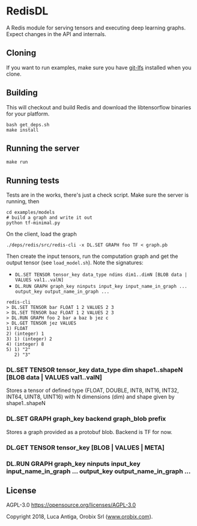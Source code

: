 # RedisDL

A Redis module for serving tensors and executing deep learning graphs.
Expect changes in the API and internals.

## Cloning
If you want to run examples, make sure you have [git-lfs](https://git-lfs.github.com) installed when you clone.

## Building
This will checkout and build Redis and download the libtensorflow binaries for your platform.
```
bash get_deps.sh
make install
```

## Running the server
```
make run
```

## Running tests
Tests are in the works, there's just a check script.
Make sure the server is running, then
```
cd examples/models
# build a graph and write it out
python tf-minimal.py
```

On the client, load the graph
```
./deps/redis/src/redis-cli -x DL.SET GRAPH foo TF < graph.pb
```

Then create the input tensors, run the computation graph and get the output tensor (see `load_model.sh`). Note the signatures: 
* `DL.SET TENSOR tensor_key data_type ndims dim1..dimN [BLOB data | VALUES val1..valN]`
* `DL.RUN GRAPH graph_key ninputs input_key input_name_in_graph ... output_key output_name_in_graph ...`
```
redis-cli
> DL.SET TENSOR bar FLOAT 1 2 VALUES 2 3
> DL.SET TENSOR baz FLOAT 1 2 VALUES 2 3
> DL.RUN GRAPH foo 2 bar a baz b jez c
> DL.GET TENSOR jez VALUES
1) FLOAT
2) (integer) 1
3) 1) (integer) 2
4) (integer) 8
5) 1) "2"
   2) "3"
```

### DL.SET TENSOR tensor_key data_type dim shape1..shapeN [BLOB data | VALUES val1..valN]
Stores a tensor of defined type (FLOAT, DOUBLE, INT8, INT16, INT32, INT64, UINT8, UINT16) with N dimensions (dim) and shape given by shape1..shapeN

### DL.SET GRAPH graph_key backend graph_blob prefix
Stores a graph provided as a protobuf blob. Backend is TF for now.

### DL.GET TENSOR tensor_key [BLOB | VALUES | META]

### DL.RUN GRAPH graph_key ninputs input_key input_name_in_graph ... output_key output_name_in_graph ...


## License

AGPL-3.0 https://opensource.org/licenses/AGPL-3.0

Copyright 2018, Luca Antiga, Orobix Srl (www.orobix.com).
